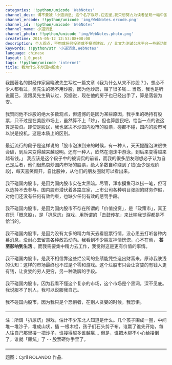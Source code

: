 ```yaml
---
categories: !!python/unicode 'WebNotes'
channel_desc: 请不要被「小道消息」这个名字误导.在这里,我只想努力为读者呈现一幅中国互联网的清明上河图.
channel_ercode: !!python/unicode 'img/WebNotes.ercode.png'
channel_id: !!python/unicode 'WebNotes'
channel_name: 小道消息
channel_photo: !!python/unicode 'img/WebNotes.photo.png'
createtime: 2015-05-12 12:53:08+00:00
description: 个人观点，不构成任何投资或不投资建议。// 此文为测试公众平台一些新功能而发布，如果读者细心的话，会发现每次公众平台有变化，我都会更新一篇。
keywords: !!python/str '小道消息,WebNotes'
language: chinese
layout: 1_0_post
tags: !!python/unicode 'internet'
title: 我为什么不炒国内股市?
---
```

<div class="rich_media_content" id="js_content">
<p style="font-family: Avenir, sans-serif; border: 0px; margin-top: 12px; margin-bottom: 18px; padding: 0px; outline: 0px; color: rgb(51, 51, 51); white-space: normal;">
         我国著名的财经作家吴晓波先生写过一篇文章《我为什么从来不炒股？》，想必不少人都看过，吴先生的确不用炒股，因为他炒房，赚了很多钱… 当然，我也是听说而已，没跟吴先生确认过，另据说，现在他的房子也已经出手了，算是落袋为安。
        </p>
<p style="font-family: Avenir, sans-serif; border: 0px; margin-top: 12px; margin-bottom: 18px; padding: 0px; outline: 0px; color: rgb(51, 51, 51); white-space: normal;">
         我赞同他不炒股的绝大多数观点，但遗憾的是因为某些原因，我手里的确持有股票，只不过是在美股市场上，虽然算不上「炒」，但也算股民吧，恰当一点的说这算是投资。即使是股民，我也坚决不炒国内股市的股票，碰都不碰，国内的股市可以说是投机。这是本质上的区别。
        </p>
<p style="font-family: Avenir, sans-serif; border: 0px; margin-top: 12px; margin-bottom: 18px; padding: 0px; outline: 0px; color: rgb(51, 51, 51); white-space: normal;">
         最近流行的段子是这样说的「股市泡沫到来的时候，有一种人，天天提醒泡沫很快会破，到后来变得越来越聪明。还有一种人，欣然在泡沫中游泳，到后来变得越来越有钱。」 我应该是这个段子中的被调侃的前者，而我的很多朋友则想必子认为自己是后者，他们很热衷炒国内市场的股票，绝大多数自称赚到了钱(至少是现阶段)，每天喜笑颜开，自比股神，从他们的朋友圈就可以看出来。
        </p>
<p style="font-family: Avenir, sans-serif; border: 0px; margin-top: 12px; margin-bottom: 18px; padding: 0px; outline: 0px; color: rgb(51, 51, 51); white-space: normal;">
         我不碰国内股市，是因为国内股市实在太黑暗。尽管，浑水摸鱼可以捞一笔，但可以选择不去参与。国内股市潜伏着各路庄家，上市公司各种明目张胆的财务作假，对他们还没有任何有效约束，也缺少任何有效的惩罚手段。
        </p>
<p style="font-family: Avenir, sans-serif; border: 0px; margin-top: 12px; margin-bottom: 18px; padding: 0px; outline: 0px; color: rgb(51, 51, 51); white-space: normal;">
         我不碰国内股市，是因为国内股市不存在所谓的「价值投资」，是「政策市」，真正在玩「概念股」，是「扒尿炕」游戏，用所谓的「击鼓传花」来比喻我觉得都是不恰当的。
        </p>
<p style="font-family: Avenir, sans-serif; border: 0px; margin-top: 12px; margin-bottom: 18px; padding: 0px; outline: 0px; color: rgb(51, 51, 51); white-space: normal;">
         我不碰国内股市，是因为没有太多的精力每天去看股票行情，没心思去打听各种内幕消息，没耐心去留意各种政策动向。我看到不少朋友神情恍惚，心不在焉，
         <strong>
          甚至影响到生活
         </strong>
         。而我需要集中精力去工作，我觉得这是更有价值的事情。
        </p>
<p style="font-family: Avenir, sans-serif; border: 0px; margin-top: 12px; margin-bottom: 18px; padding: 0px; outline: 0px; color: rgb(51, 51, 51); white-space: normal;">
         我不碰国内股市，是我不相信靠这些烂公司的业绩能凭空造出财富来，原谅我肤浅的认知：这样的市场最终也不过是个零和游戏。这个烂股市只会让贪婪的有钱人更有钱，让贪婪的穷人更穷，另一种洗牌的手段。
        </p>
<p style="font-family: Avenir, sans-serif; border: 0px; margin-top: 12px; margin-bottom: 18px; padding: 0px; outline: 0px; color: rgb(51, 51, 51); white-space: normal;">
         我不碰国内股市，因为我看不懂这个复杂的市场，这个市场是个黑洞，深不见底。我说服不了别人，我可以说服我自己。
        </p>
<p style="font-family: Avenir, sans-serif; border: 0px; margin-top: 12px; margin-bottom: 18px; padding: 0px; outline: 0px; color: rgb(51, 51, 51); white-space: normal;">
         我不碰国内股市，因为我只是个恐惧者，在别人贪婪的时候，我恐惧。
        </p>
<hr style="font-family: Avenir, sans-serif; border-right-width: 0px; border-bottom-width: 0px; border-left-width: 0px; border-top-style: solid; border-top-color: rgb(234, 234, 234); height: 1px; margin: 1em 0px; padding: 0px; color: rgb(51, 51, 51); white-space: normal;"/>
<p style="font-family: Avenir, sans-serif; border: 0px; margin-top: 12px; margin-bottom: 18px; padding: 0px; outline: 0px; color: rgb(51, 51, 51); white-space: normal;">
         注：所谓「扒尿炕」游戏，估计不少东北人知道是什么。几个孩子围成一圈，中间堆一堆沙子，堆成山状，插 一根木棍，孩子们石头剪子布，谁赢了谁先开始，每人往自己那里搂一把沙子，谁搂得越多谁越赢… 但是，谁把木棍不小心给搂倒了，谁就「尿炕」了 - - 股票砸你手里了。
        </p>
<hr style="font-family: Avenir, sans-serif; border-right-width: 0px; border-bottom-width: 0px; border-left-width: 0px; border-top-style: solid; border-top-color: rgb(234, 234, 234); height: 1px; margin: 1em 0px; padding: 0px; color: rgb(51, 51, 51); white-space: normal;"/>
<p>
<span style="color: rgb(51, 51, 51); font-family: Avenir, sans-serif;">
          题图：Cyril ROLANDO 作品.
         </span>
</p>
</div>